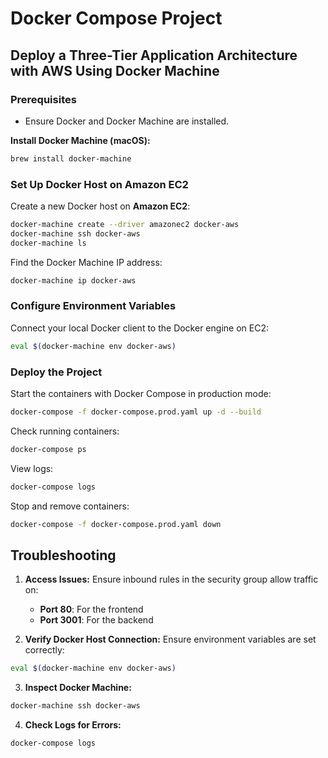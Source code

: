 # Docker Compose Project

## Deploy a Three-Tier Application Architecture with AWS Using Docker Machine

### Prerequisites
- Ensure Docker and Docker Machine are installed.

**Install Docker Machine (macOS):**
```sh
brew install docker-machine
```

### Set Up Docker Host on Amazon EC2

Create a new Docker host on **Amazon EC2**:
```sh
docker-machine create --driver amazonec2 docker-aws
docker-machine ssh docker-aws
docker-machine ls
```

Find the Docker Machine IP address:
```sh
docker-machine ip docker-aws
```

### Configure Environment Variables

Connect your local Docker client to the Docker engine on EC2:
```sh
eval $(docker-machine env docker-aws)
```

### Deploy the Project

Start the containers with Docker Compose in production mode:
```sh
docker-compose -f docker-compose.prod.yaml up -d --build
```

Check running containers:
```sh
docker-compose ps
```

View logs:
```sh
docker-compose logs
```

Stop and remove containers:
```sh
docker-compose -f docker-compose.prod.yaml down
```

## Troubleshooting

1. **Access Issues:** Ensure inbound rules in the security group allow traffic on:
   - **Port 80**: For the frontend
   - **Port 3001**: For the backend

2. **Verify Docker Host Connection:** Ensure environment variables are set correctly:
```sh
eval $(docker-machine env docker-aws)
```

3. **Inspect Docker Machine:**
```sh
docker-machine ssh docker-aws
```

4. **Check Logs for Errors:**
```sh
docker-compose logs
```


